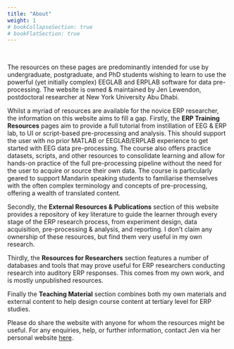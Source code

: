 ```yaml
---
title: "About"
weight: 1
# bookCollapseSection: true
# bookFlatSection: true
---
```

<br>

The resources on these pages are predominantly intended for use by undergraduate, postgraduate, and PhD students wishing to learn to use the powerful (yet initially complex) EEGLAB and ERPLAB software for data pre-processing. The website is owned & maintained by Jen Lewendon, postdoctoral researcher at New York University Abu Dhabi. 

Whilst a myriad of resources are available for the novice ERP researcher, the information on this website aims to fill a gap. Firstly, the **ERP Training Resources** pages aim to provide a full tutorial from instillation of EEG & ERP lab, to UI or script-based pre-processing and analysis. This should support the user with no prior MATLAB or EEGLAB/ERPLAB experience to get started with EEG data pre-processing. The course also offers practice datasets, scripts, and other resources to consolidate learning and allow for hands-on practice of the full pre-processing pipeline without the need for the user to acquire or source their own data. The course is particularly geared to support Mandarin speaking students to familiarise themselves with the often complex terminology and concepts of pre-processing, offering a wealth of translated content.

Secondly, the **External Resources & Publications** section of this website provides a repository of key literature to guide the learner through every stage of the ERP research process, from experiment design, data acquisition, pre-processing & analysis, and reporting. I don't claim any ownership of these resources, but find them very useful in my own research.

Thirdly, the **Resources for Researchers** section features a number of databases and tools that may prove useful for ERP researchers conducting research into auditory ERP responses. This comes from my own work, and is mostly unpublished resources.

Finally the **Teaching Material** section combines both my own materials and external content to help design course content at tertiary level for ERP studies.

Please do share the website with anyone for whom the resources might be useful. For any enquiries, help, or further information, contact Jen via her personal website [here](https://j-lewen.github.io/).


